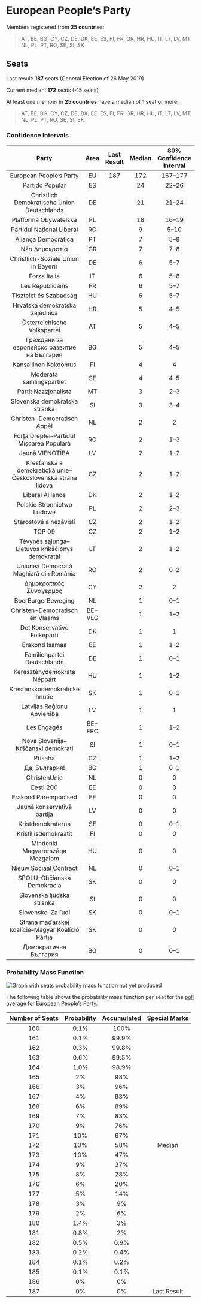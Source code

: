 # European People’s Party

Members registered from **25 countries**:

> AT, BE, BG, CY, CZ, DE, DK, EE, ES, FI, FR, GR, HR, HU, IT, LT, LV, MT, NL, PL, PT, RO, SE, SI, SK

## Seats

Last result: **187** seats (General Election of 26 May 2019)

Current median: **172** seats (-15 seats)

At least one member in **25 countries** have a median of 1 seat or more:

> AT, BE, BG, CY, CZ, DE, DK, EE, ES, FI, FR, GR, HR, HU, IT, LT, LV, MT, NL, PL, PT, RO, SE, SI, SK

### Confidence Intervals

| Party | Area | Last Result | Median | 80% Confidence Interval | 90% Confidence Interval | 95% Confidence Interval | 99% Confidence Interval |
|:-----:|:----:|:-----------:|:------:|:-----------------------:|:-----------------------:|:-----------------------:|:-----------------------:|
| European People’s Party | EU | 187 | 172 | 167–177 | 166–179 | 165–180 | 162–182 |
| Partido Popular | ES | | 24 | 22–26 | 22–26 | 22–26 | 21–27 |
| Christlich Demokratische Union Deutschlands | DE | | 21 | 21–24 | 20–24 | 20–24 | 19–25 |
| Platforma Obywatelska | PL | | 18 | 16–19 | 16–20 | 16–20 | 15–21 |
| Partidul Național Liberal | RO | | 9 | 5–10 | 4–10 | 4–10 | 4–11 |
| Aliança Democrática | PT | | 7 | 5–8 | 5–8 | 4–8 | 4–9 |
| Νέα Δημοκρατία | GR | | 7 | 7–8 | 6–8 | 6–8 | 6–8 |
| Christlich-Soziale Union in Bayern | DE | | 6 | 5–7 | 5–7 | 5–8 | 4–9 |
| Forza Italia | IT | | 6 | 5–8 | 5–8 | 5–8 | 4–8 |
| Les Républicains | FR | | 6 | 5–7 | 5–7 | 5–8 | 5–8 |
| Tisztelet és Szabadság | HU | | 6 | 5–7 | 5–7 | 5–7 | 5–7 |
| Hrvatska demokratska zajednica | HR | | 5 | 4–5 | 4–5 | 4–6 | 4–6 |
| Österreichische Volkspartei | AT | | 5 | 4–5 | 4–5 | 4–5 | 4–6 |
| Граждани за европейско развитие на България | BG | | 5 | 4–5 | 4–6 | 4–6 | 4–6 |
| Kansallinen Kokoomus | FI | | 4 | 4 | 3–4 | 3–4 | 3–5 |
| Moderata samlingspartiet | SE | | 4 | 4–5 | 4–5 | 4–5 | 4–5 |
| Partit Nazzjonalista | MT | | 3 | 2–3 | 2–3 | 2–3 | 2–3 |
| Slovenska demokratska stranka | SI | | 3 | 3–4 | 3–4 | 3–4 | 2–4 |
| Christen-Democratisch Appèl | NL | | 2 | 2 | 2 | 2 | 2 |
| Forța Dreptei–Partidul Mișcarea Populară | RO | | 2 | 1–3 | 1–3 | 1–3 | 1–3 |
| Jaunā VIENOTĪBA | LV | | 2 | 1–2 | 1–2 | 1–2 | 1–2 |
| Křesťanská a demokratická unie–Československá strana lidová | CZ | | 2 | 1–2 | 1–2 | 1–2 | 1–2 |
| Liberal Alliance | DK | | 2 | 1–2 | 1–2 | 1–2 | 1–2 |
| Polskie Stronnictwo Ludowe | PL | | 2 | 2–3 | 2–3 | 2–3 | 1–4 |
| Starostové a nezávislí | CZ | | 2 | 1–2 | 1–2 | 1–2 | 1–2 |
| TOP 09 | CZ | | 2 | 1–2 | 1–2 | 1–2 | 1–2 |
| Tėvynės sąjunga–Lietuvos krikščionys demokratai | LT | | 2 | 1–2 | 1–2 | 1–2 | 1–2 |
| Uniunea Democrată Maghiară din România | RO | | 2 | 0–2 | 0–2 | 0–3 | 0–3 |
| Δημοκρατικός Συναγερμός | CY | | 2 | 2 | 2 | 2 | 1–2 |
| BoerBurgerBeweging | NL | | 1 | 0–1 | 0–1 | 0–1 | 0–1 |
| Christen-Democratisch en Vlaams | BE-VLG | | 1 | 1–2 | 1–2 | 1–2 | 1–2 |
| Det Konservative Folkeparti | DK | | 1 | 1 | 1 | 1 | 1 |
| Erakond Isamaa | EE | | 1 | 1–2 | 1–2 | 1–2 | 1–2 |
| Familienpartei Deutschlands | DE | | 1 | 0–1 | 0–1 | 0–1 | 0–1 |
| Kereszténydemokrata Néppárt | HU | | 1 | 1–2 | 1–2 | 1–2 | 1–2 |
| Kresťanskodemokratické hnutie | SK | | 1 | 0–1 | 0–1 | 0–1 | 0–2 |
| Latvijas Reģionu Apvienība | LV | | 1 | 1 | 1 | 1 | 1 |
| Les Engagés | BE-FRC | | 1 | 1–2 | 1–2 | 1–2 | 1–2 |
| Nova Slovenija–Krščanski demokrati | SI | | 1 | 0–1 | 0–1 | 0–1 | 0–1 |
| Přísaha | CZ | | 1 | 1–2 | 1–2 | 1–2 | 1–2 |
| Да, България! | BG | | 1 | 0–1 | 0–1 | 0–1 | 0–1 |
| ChristenUnie | NL | | 0 | 0 | 0 | 0 | 0 |
| Eesti 200 | EE | | 0 | 0 | 0 | 0 | 0 |
| Erakond Parempoolsed | EE | | 0 | 0 | 0 | 0–1 | 0–1 |
| Jaunā konservatīvā partija | LV | | 0 | 0 | 0 | 0 | 0 |
| Kristdemokraterna | SE | | 0 | 0–1 | 0–1 | 0–1 | 0–1 |
| Kristillisdemokraatit | FI | | 0 | 0 | 0 | 0 | 0 |
| Mindenki Magyarországa Mozgalom | HU | | 0 | 0 | 0 | 0 | 0 |
| Nieuw Sociaal Contract | NL | | 0 | 0–1 | 0–1 | 0–1 | 0–1 |
| SPOLU–Občianska Demokracia | SK | | 0 | 0 | 0 | 0 | 0 |
| Slovenska ljudska stranka | SI | | 0 | 0 | 0 | 0 | 0 |
| Slovensko–Za ľudí | SK | | 0 | 0–1 | 0–1 | 0–1 | 0–1 |
| Strana maďarskej koalície–Magyar Koalíció Pártja | SK | | 0 | 0 | 0 | 0 | 0 |
| Демократична България | BG | | 0 | 0–1 | 0–1 | 0–1 | 0–1 |

### Probability Mass Function

![Graph with seats probability mass function not yet produced](average-2024-06-05-seats-pmf-europeanpeople’sparty.png "Seats Probability Mass Function")

The following table shows the probability mass function per seat for the [poll average](average-2024-06-05.html) for European People’s Party.

| Number of Seats | Probability | Accumulated | Special Marks |
|:---------------:|:-----------:|:-----------:|:-------------:|
| 160 | 0.1% | 100% |  |
| 161 | 0.1% | 99.9% |  |
| 162 | 0.3% | 99.8% |  |
| 163 | 0.6% | 99.5% |  |
| 164 | 1.0% | 98.9% |  |
| 165 | 2% | 98% |  |
| 166 | 3% | 96% |  |
| 167 | 4% | 93% |  |
| 168 | 6% | 89% |  |
| 169 | 7% | 83% |  |
| 170 | 9% | 76% |  |
| 171 | 10% | 67% |  |
| 172 | 10% | 58% | Median |
| 173 | 10% | 47% |  |
| 174 | 9% | 37% |  |
| 175 | 8% | 28% |  |
| 176 | 6% | 20% |  |
| 177 | 5% | 14% |  |
| 178 | 3% | 9% |  |
| 179 | 2% | 6% |  |
| 180 | 1.4% | 3% |  |
| 181 | 0.8% | 2% |  |
| 182 | 0.5% | 0.9% |  |
| 183 | 0.2% | 0.4% |  |
| 184 | 0.1% | 0.2% |  |
| 185 | 0.1% | 0.1% |  |
| 186 | 0% | 0% |  |
| 187 | 0% | 0% | Last Result |


